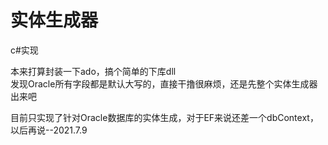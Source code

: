 # 实体生成器
  
c#实现  
  
本来打算封装一下ado，搞个简单的下库dll  
发现Oracle所有字段都是默认大写的，直接干撸很麻烦，还是先整个实体生成器出来吧  
  
目前只实现了针对Oracle数据库的实体生成，对于EF来说还差一个dbContext，以后再说--2021.7.9

